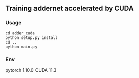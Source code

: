 ## Training addernet accelerated by CUDA

### Usage
```
cd adder_cuda
python setup.py install
cd ..
python main.py
```

### Env
pytorch 1.10.0
CUDA 11.3


